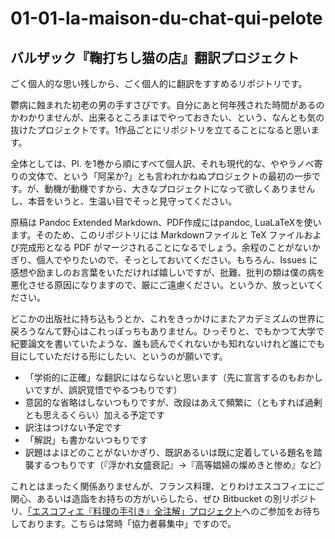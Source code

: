 # 01-01-la-maison-du-chat-qui-pelote
## バルザック『鞠打ちし猫の店』翻訳プロジェクト

ごく個人的な思い残しから、ごく個人的に翻訳をすすめるリポジトリです。

鬱病に蝕まれた初老の男の手すさびです。自分にあと何年残された時間があるのかわかりませんが、出来るところまはでやっておきたい、という、なんとも気の抜けたプロジェクトです。1作品ごとにリポジトリを立てることになると思います。

全体としては、Pl. を1巻から順にすべて個人訳、それも現代的な、ややラノベ寄りの文体で、という「阿呆か?」とも言われかねぬプロジェクトの最初の一歩です。が、動機が動機ですから、大きなプロジェクトになって欲しくありませんし、本音をいうと、生温い目でそっと見守ってください。

原稿は Pandoc Extended Markdown、PDF作成にはpandoc, LuaLaTeXを使います。そのため、このリポジトリには Markdownファイルと TeX ファイルおよび完成形となる PDF がマージされることになるでしょう。余程のことがないかぎり、個人でやりたいので、そっとしておいてください。もちろん、Issues に感想や励ましのお言葉をいただければ嬉しいですが、批難、批判の類は僕の病を悪化させる原因になりますので、厳にご遠慮ください。というか、放っといてください。

どこかの出版社に持ち込もうとか、これをきっかけにまたアカデミズムの世界に戻ろうなんて野心はこれっぽっちもありません。ひっそりと、でもかつて大学で紀要論文を書いていたような、誰も読んでくれないかも知れないけれど誰にでも目にしていただける形にしたい、というのが願いです。

* 「学術的に正確」な翻訳にはならないと思います（先に宣言するのもおかしいですが、誤訳覚悟でやるつもりです）
* 意図的な省略はしないつもりですが、改段はあえて頻繁に（ともすれば過剰とも思えるくらい）加える予定です
* 訳注はつけない予定です
* 「解説」も書かないつもりです
* 訳題はよほどのことがないかぎり、既訳あるいは既に定着している題名を踏襲するつもりです（『浮かれ女盛衰記』→『高等娼婦の燦めきと惨め』など）

これとはまったく関係ありませんが、フランス料理、とりわけエスコフィエにご関心、あるいは造詣をお持ちの方がいらしたら、ぜひ Bitbucket の別リポジトリ、[「エスコフィエ『料理の手引き』全注解」プロジェクト](https://github.com/lespoucesverts/escoffier-translation-jp)へのご参加をお待ちしております。こちらは常時「協力者募集中」ですので。

